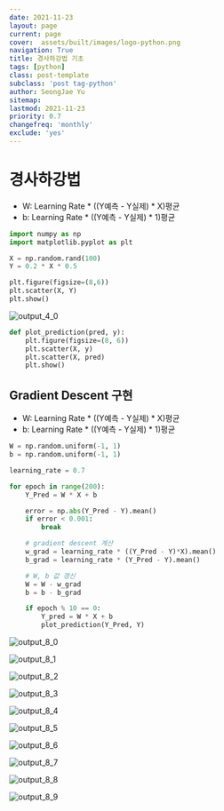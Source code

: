 ```yaml
--- 
date: 2021-11-23 
layout: page
current: page
cover:  assets/built/images/logo-python.png
navigation: True
title: 경사하강법 기초 
tags: [python]  
class: post-template
subclass: 'post tag-python'
author: SeongJae Yu
sitemap:
lastmod: 2021-11-23
priority: 0.7
changefreq: 'monthly'
exclude: 'yes'
---
```


# 경사하강법

* W: Learning Rate * ((Y예측 - Y실제) * X)평균
* b: Learning Rate * ((Y예측 - Y실제) * 1)평균


```python
import numpy as np
import matplotlib.pyplot as plt
```


```python
X = np.random.rand(100)
Y = 0.2 * X * 0.5
```


```python
plt.figure(figsize=(8,6))
plt.scatter(X, Y)
plt.show()
```



![output_4_0](./img/gradient/output_4_0.png)




```python
def plot_prediction(pred, y):
    plt.figure(figsize=(8, 6))
    plt.scatter(X, y)
    plt.scatter(X, pred)
    plt.show()
```

## Gradient Descent 구현

* W: Learning Rate * ((Y예측 - Y실제) * X)평균
* b: Learning Rate * ((Y예측 - Y실제) * 1)평균


```python
W = np.random.uniform(-1, 1)
b = np.random.uniform(-1, 1)

learning_rate = 0.7

for epoch in range(200):
    Y_Pred = W * X + b

    error = np.abs(Y_Pred - Y).mean()
    if error < 0.001:
        break

    # gradient descent 계산
    w_grad = learning_rate * ((Y_Pred - Y)*X).mean()
    b_grad = learning_rate * (Y_Pred - Y).mean()

    # W, b 값 갱신
    W = W - w_grad
    b = b - b_grad

    if epoch % 10 == 0:
        Y_pred = W * X + b
        plot_prediction(Y_Pred, Y)
```



![output_8_0](./img/gradient/output_8_0.png)





![output_8_1](./img/gradient/output_8_1.png)





![output_8_2](./img/gradient/output_8_2.png)





![output_8_3](./img/gradient/output_8_3.png)





![output_8_4](./img/gradient/output_8_4.png)





![output_8_5](./img/gradient/output_8_5.png)





![output_8_6](./img/gradient/output_8_6.png)





![output_8_7](./img/gradient/output_8_7.png)





![output_8_8](./img/gradient/output_8_8.png)





![output_8_9](./img/gradient/output_8_9.png)




```python

```
